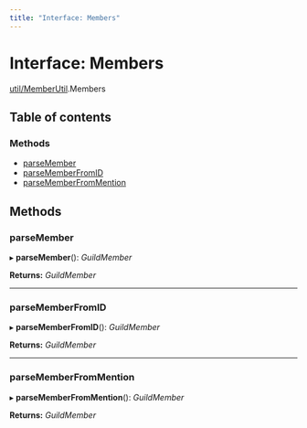 ```yaml
---
title: "Interface: Members"
---
```


# Interface: Members

[util/MemberUtil](../modules/util_memberutil.md).Members

## Table of contents

### Methods

- [parseMember](util_memberutil.members.md#parsemember)
- [parseMemberFromID](util_memberutil.members.md#parsememberfromid)
- [parseMemberFromMention](util_memberutil.members.md#parsememberfrommention)

## Methods

### parseMember

▸ **parseMember**(): *GuildMember*

**Returns:** *GuildMember*

___

### parseMemberFromID

▸ **parseMemberFromID**(): *GuildMember*

**Returns:** *GuildMember*

___

### parseMemberFromMention

▸ **parseMemberFromMention**(): *GuildMember*

**Returns:** *GuildMember*
